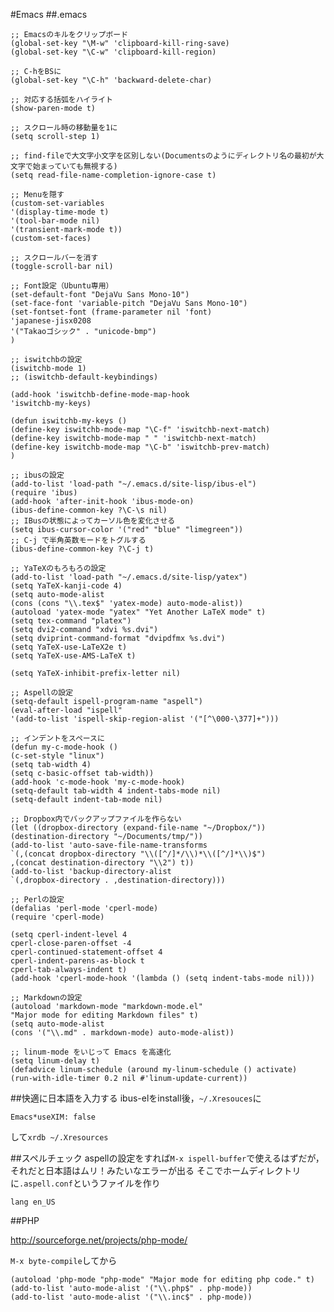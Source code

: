 #Emacs
##.emacs

    ;; Emacsのキルをクリップボード
    (global-set-key "\M-w" 'clipboard-kill-ring-save)
    (global-set-key "\C-w" 'clipboard-kill-region)

    ;; C-hをBSに
    (global-set-key "\C-h" 'backward-delete-char)

    ;; 対応する括弧をハイライト
    (show-paren-mode t)

    ;; スクロール時の移動量を1に
    (setq scroll-step 1)

    ;; find-fileで大文字小文字を区別しない(Documentsのようにディレクトリ名の最初が大文字で始まっていても無視する)
    (setq read-file-name-completion-ignore-case t)

    ;; Menuを隠す
    (custom-set-variables
    '(display-time-mode t)
    '(tool-bar-mode nil)
    '(transient-mark-mode t))
    (custom-set-faces)

    ;; スクロールバーを消す
    (toggle-scroll-bar nil)

    ;; Font設定（Ubuntu専用）
    (set-default-font "DejaVu Sans Mono-10")
    (set-face-font 'variable-pitch "DejaVu Sans Mono-10")
    (set-fontset-font (frame-parameter nil 'font)
    'japanese-jisx0208
    '("Takaoゴシック" . "unicode-bmp")
    )

    ;; iswitchbの設定
    (iswitchb-mode 1)
    ;; (iswitchb-default-keybindings)

    (add-hook 'iswitchb-define-mode-map-hook
    'iswitchb-my-keys)

    (defun iswitchb-my-keys ()
    (define-key iswitchb-mode-map "\C-f" 'iswitchb-next-match)
    (define-key iswitchb-mode-map " " 'iswitchb-next-match)
    (define-key iswitchb-mode-map "\C-b" 'iswitchb-prev-match)
    )

    ;; ibusの設定
    (add-to-list 'load-path "~/.emacs.d/site-lisp/ibus-el")
    (require 'ibus)
    (add-hook 'after-init-hook 'ibus-mode-on)
    (ibus-define-common-key ?\C-\s nil)
    ;; IBusの状態によってカーソル色を変化させる
    (setq ibus-cursor-color '("red" "blue" "limegreen"))
    ;; C-j で半角英数モードをトグルする
    (ibus-define-common-key ?\C-j t)

    ;; YaTeXのもろもろの設定
    (add-to-list 'load-path "~/.emacs.d/site-lisp/yatex")
    (setq YaTeX-kanji-code 4)
    (setq auto-mode-alist
    (cons (cons "\\.tex$" 'yatex-mode) auto-mode-alist))
    (autoload 'yatex-mode "yatex" "Yet Another LaTeX mode" t)
    (setq tex-command "platex")
    (setq dvi2-command "xdvi %s.dvi")
    (setq dviprint-command-format "dvipdfmx %s.dvi")
    (setq YaTeX-use-LaTeX2e t)
    (setq YaTeX-use-AMS-LaTeX t)

    (setq YaTeX-inhibit-prefix-letter nil)

    ;; Aspellの設定
    (setq-default ispell-program-name "aspell")
    (eval-after-load "ispell"
    '(add-to-list 'ispell-skip-region-alist '("[^\000-\377]+")))

    ;; インデントをスペースに
    (defun my-c-mode-hook ()
    (c-set-style "linux")
    (setq tab-width 4)
    (setq c-basic-offset tab-width))
    (add-hook 'c-mode-hook 'my-c-mode-hook)
    (setq-default tab-width 4 indent-tabs-mode nil)
    (setq-default indent-tab-mode nil)

    ;; Dropbox内でバックアップファイルを作らない
    (let ((dropbox-directory (expand-file-name "~/Dropbox/"))
    (destination-directory "~/Documents/tmp/"))
    (add-to-list 'auto-save-file-name-transforms
    `(,(concat dropbox-directory "\\([^/]*/\\)*\\([^/]*\\)$")
    ,(concat destination-directory "\\2") t))
    (add-to-list 'backup-directory-alist
    `(,dropbox-directory . ,destination-directory)))
    
    ;; Perlの設定
    (defalias 'perl-mode 'cperl-mode)
    (require 'cperl-mode)

    (setq cperl-indent-level 4
    cperl-close-paren-offset -4
    cperl-continued-statement-offset 4
    cperl-indent-parens-as-block t
    cperl-tab-always-indent t)
    (add-hook 'cperl-mode-hook '(lambda () (setq indent-tabs-mode nil)))
    
    ;; Markdownの設定
    (autoload 'markdown-mode "markdown-mode.el"
    "Major mode for editing Markdown files" t)
    (setq auto-mode-alist
    (cons '("\\.md" . markdown-mode) auto-mode-alist))
    
    ;; linum-mode をいじって Emacs を高速化
    (setq linum-delay t)
    (defadvice linum-schedule (around my-linum-schedule () activate)
    (run-with-idle-timer 0.2 nil #'linum-update-current))

##快適に日本語を入力する
ibus-elをinstall後，`~/.Xresouces`に

    Emacs*useXIM: false

して`xrdb ~/.Xresources`

##スペルチェック
aspellの設定をすれば`M-x ispell-buffer`で使えるはずだが，それだと日本語はムリ！みたいなエラーが出る
そこでホームディレクトリに`.aspell.conf`というファイルを作り

    lang en_US

##PHP

http://sourceforge.net/projects/php-mode/ 

`M-x byte-compile`してから

    (autoload 'php-mode "php-mode" "Major mode for editing php code." t)
    (add-to-list 'auto-mode-alist '("\\.php$" . php-mode))
    (add-to-list 'auto-mode-alist '("\\.inc$" . php-mode))
    

